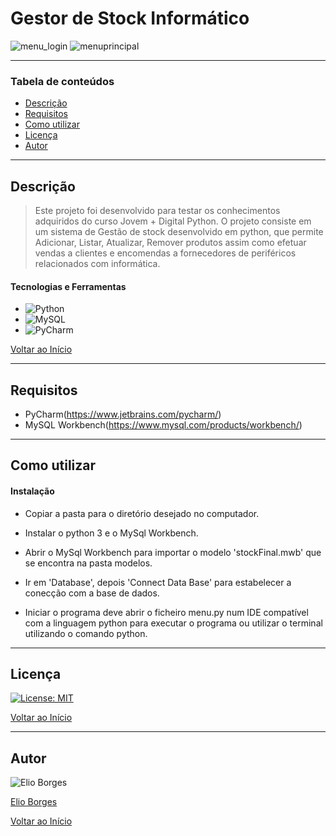 # Gestor de Stock Informático

![menu_login](https://user-images.githubusercontent.com/92939227/194332244-434c99dc-8dd0-4737-ba8b-94767aa9534c.png)
![menuprincipal](https://user-images.githubusercontent.com/92939227/194332276-d6d9c74b-bec6-4024-ab76-ab22de2f48d6.png)

---

### Tabela de conteúdos

- [Descrição](#descrição)
- [Requisitos](#requisitos)
- [Como utilizar](#Como-utilizar)
- [Licença](#licença)
- [Autor](#autor)

---

## Descrição

> Este projeto foi desenvolvido para testar os conhecimentos adquiridos do curso Jovem + Digital Python.
> O projeto consiste em um sistema de Gestão de stock desenvolvido em python, que permite Adicionar, Listar, Atualizar, Remover produtos assim como efetuar vendas a clientes e encomendas a fornecedores de periféricos relacionados com informática.

#### Tecnologias e Ferramentas

- ![Python](https://img.shields.io/badge/python-3670A0?style=for-the-badge&logo=python&logoColor=ffdd54)
- ![MySQL](https://img.shields.io/badge/mysql-%2300f.svg?style=for-the-badge&logo=mysql&logoColor=white)
- ![PyCharm](https://img.shields.io/badge/pycharm-143?style=for-the-badge&logo=pycharm&logoColor=black&color=black&labelColor=green)

[Voltar ao Início](#Gestor-de-Stock-Informático)

---

## Requisitos
- PyCharm(https://www.jetbrains.com/pycharm/)
- MySQL Workbench(https://www.mysql.com/products/workbench/)
---

## Como utilizar

#### Instalação
- <p>Copiar a pasta para o diretório desejado no computador.</p>
- <p>Instalar o python 3 e o MySql Workbench.</p>
- <p>Abrir o MySql Workbench para importar o modelo 'stockFinal.mwb' que se encontra na pasta modelos. </p>
- <p>Ir em 'Database', depois 'Connect Data Base' para estabelecer a conecção com a base de dados.</p>
- <p>Iniciar o programa deve abrir o ficheiro menu.py num IDE compatível com a linguagem python para executar o programa ou utilizar o terminal utilizando o comando python.</p>

---

## Licença

[![License: MIT](https://img.shields.io/badge/License-MIT-yellow.svg)](https://opensource.org/licenses/MIT)

[Voltar ao Início](#Gestor-de-Stock-Informático)

---

## Autor
![Elio Borges](https://avatars.githubusercontent.com/u/92939227?s=96&v=4)

[Elio Borges](https://github.com/Xremix34)

[Voltar ao Início](#Gestor-de-Stock-Informático)
